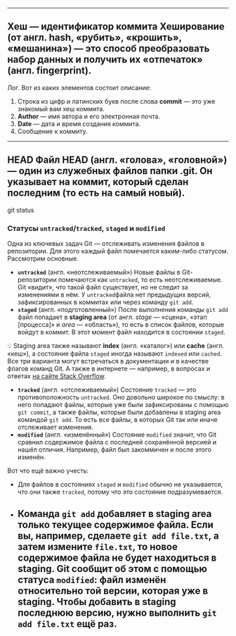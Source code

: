 --------------
Хеш — идентификатор коммита
Хеширование (от англ. hash, «рубить», «крошить», «мешанина») — это способ преобразовать набор данных и получить 
их «отпечаток» (англ. fingerprint).
--------------
Лог.
Вот из каких элементов состоит описание:

1. Строка из цифр и латинских букв после слова **commit** — это уже знакомый вам хеш коммита.
2. **Author** — имя автора и его электронная почта.
3. **Date** — дата и время создания коммита.
4. Сообщение к коммиту.
---------------
HEAD
Файл HEAD (англ. «голова», «головной») — один из служебных файлов папки .git. Он указывает на коммит, 
который сделан последним (то есть на самый новый).
---------------
git status
### Статусы `untracked`/`tracked`, `staged` и `modified`

Одна из ключевых задач Git — отслеживать изменения файлов в репозитории. Для этого каждый файл помечается 
каким-либо статусом. Рассмотрим основные.

- **`untracked`** (англ. «неотслеживаемый»)
  Новые файлы в Git-репозитории помечаются как `untracked`, то есть неотслеживаемые. Git «видит», что такой 
  файл существует, но не следит за изменениями в нём. У `untracked`файла нет предыдущих версий, зафиксированных 
  в коммитах или через команду `git add`.
- **`staged`** (англ. «подготовленный»)
  После выполнения команды `git add` файл попадает в **staging area** (от англ. *stage* — «сцена», 
  «этап [процесса]» и *area* — «область»), то есть в список файлов, которые войдут в коммит. В этот момент 
  файл находится в состоянии `staged`.

💡 Staging area также называют **index** (англ. «каталог») или **cache** (англ. «кеш»), а состояние 
файла `staged` иногда называют `indexed` или `cached`. Все три варианта могут встречаться в документации 
и в качестве флагов команд Git. А также в интернете — например, в вопросах и 
ответах [на сайте Stack Overflow](https://stackoverflow.com/).

- **`tracked`** (англ. «отслеживаемый»)
  Состояние `tracked` — это противоположность `untracked`. Оно довольно широкое по смыслу: в него попадают 
  файлы, которые уже были зафиксированы с помощью `git commit`, а также файлы, которые были добавлены 
  в staging area командой `git add`. То есть все файлы, в которых Git так или иначе отслеживает изменения.
- **`modified`** (англ. «изменённый»)
  Состояние `modified` значит, что Git сравнил содержимое файла с последней сохранённой версией и нашёл 
  отличия. Например, файл был закоммичен и после этого изменён.

Вот что ещё важно учесть:

- Для файлов в состояниях `staged` и `modified` обычно не указывается, что они также `tracked`, потому 
  что это состояние подразумевается.
- Команда `git add` добавляет в staging area только текущее содержимое файла. Если вы, например, 
  сделаете `git add file.txt`, а затем измените `file.txt`, то новое содержимое файла не будет 
  находиться в staging. Git сообщит об этом с помощью статуса `modified`: файл изменён относительно 
  той версии, которая уже в staging. Чтобы добавить в staging последнюю версию, нужно 
  выполнить `git add file.txt` ещё раз.
  -------------------
